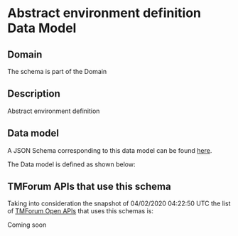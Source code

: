 # Abstract environment definition Data Model

## Domain

The  schema is part of the  Domain

## Description

Abstract environment definition

## Data model

A JSON Schema corresponding to this data model can be found
[here](https://github.com/tmforum-rand/schemas/blob/candidates/Common/AbstractEnvironmentDefinition.schema.json).

The Data model is defined as shown below:




## TMForum APIs that use this schema

Taking into consideration the snapshot of 04/02/2020 04:22:50 UTC the list of [TMForum Open APIs](https://www.tmforum.org/open-apis/) that uses this schemas is:

Coming soon
